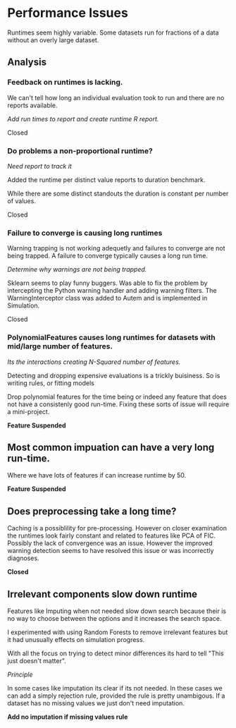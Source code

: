 # Performance Issues

Runtimes seem highly variable. Some datasets run for fractions of a data without an overly large dataset.

## Analysis

### Feedback on runtimes is lacking. 

We can't tell how long an individual evaluation took to run and there are no reports available.

*Add run times to report and create runtime R report.*

Closed

### Do problems a non-proportional runtime?

*Need report to track it*

Added the runtime per distinct value reports to duration benchmark.

While there are some distinct standouts the duration is constant per number of values.

Closed

### Failure to converge is causing long runtimes

Warning trapping is not working adequetly and failures to converge are not being trapped.
A failure to converge typically causes a long run time.

*Determine why warnings are not being trapped.*

Sklearn seems to play funny buggers. Was able to fix the problem by intercepting the
Python warning handler and adding warning filters. The WarningInterceptor class was
added to Autem and is implemented in Simulation.

Closed

### PolynomialFeatures causes long runtimes for datasets with mid/large number of features.

*Its the interactions creating N-Squared number of features.*

Detecting and dropping expensive evaluations is a trickly buisiness. So is writing rules, or fitting models

Drop polynomial features for the time being or indeed any feature that does not have a consistenly good
run-time. Fixing these sorts of issue will require a mini-project.

**Feature Suspended**

## Most common impuation can have a very long run-time.

Where we have lots of features if can increase runtime by 50.

**Feature Suspended**

## Does preprocessing take a long time?

Caching is a possiblility for pre-processing. However on closer examination the runtimes look fairly constant and related to features
like PCA of FIC. Possibly the lack of convergence was an issue. However the improved warning detection seems to have resolved this issue
or was incorrectly diagnoses.

**Closed**

## Irrelevant components slow down runtime

Features like Imputing when not needed slow down search because their is no way to choose
between the options and it increases the search space.

I experimented with using Random Forests to remove irrelevant features but it
had unusually effects on simulation progress.

With all the focus on trying to detect minor differences its hard to tell "This just doesn't matter".

*Principle*

In some cases like imputation its clear if its not needed. In these cases we can add a simply rejection rule, provided
the rule is pretty unambigous. If a dataset has no missing values we just don't need imputation.

**Add no imputation if missing values rule**




